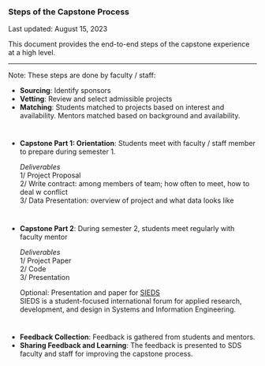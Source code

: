 ### Steps of the Capstone Process
Last updated: August 15, 2023

This document provides the end-to-end steps of the capstone experience at a high level.

---

Note: These steps are done by faculty / staff:  
- **Sourcing**: Identify sponsors
- **Vetting**: Review and select admissible projects  
- **Matching**: Students matched to projects based on interest and availability. Mentors matched based on background and availability.

#

- **Capstone Part 1: Orientation**: Students meet with faculty / staff member to prepare during semester 1.  

  *Deliverables*  
  1/ Project Proposal  
  2/ Write contract: among members of team; how often to meet, how to deal w conflict  
  3/ Data Presentation: overview of project and what data looks like  

#

- **Capstone Part 2**: During semester 2, students meet regularly with faculty mentor  

  *Deliverables*  
  1/ Project Paper  
  2/ Code  
  3/ Presentation  

  Optional: Presentation and paper for [SIEDS](https://engineering.virginia.edu/ieee-sieds)  
  SIEDS is a student-focused international forum for applied research, development, and design in Systems and Information Engineering. 

#

- **Feedback Collection**: Feedback is gathered from students and mentors.  
- **Sharing Feedback and Learning**: The feedback is presented to SDS faculty and staff for improving the capstone process.

#
